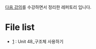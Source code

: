 [다음 강의](https://dojang.io/course/view.php?id=2)를 수강하면서 정리한 레퍼토리 입니다.

# File list

* [1](https://github.com/TaekGeunLee/study_CS/tree/master/S2/1) : Unit 48_구조체 사용하기
